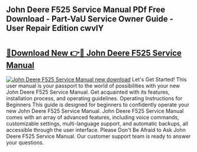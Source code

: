 ## John Deere F525 Service Manual PDf Free Download - Part-VaU Service Owner Guide - User Repair Edition cwvlY

# <h2><a href="http://bc27662.oget.top/?id=John+Deere+F525+Service+Manual">🔗Download New 👉🔴 John Deere F525 Service Manual</a></h2>

[![John Deere F525 Service Manual new download](https://i.imgur.com/5g1atiW.png)](http://bc27662.oget.top/?id=John+Deere+F525+Service+Manual)
Let's Get Started! This user manual is your passport to the world of possibilities with your new John Deere F525 Service Manual. Get acquainted with its features, installation process, and operating guidelines. Operating Instructions for Beginners This guide is designed for beginners to confidently operate your new John Deere F525 Service Manual. John Deere F525 Service Manual comes with an array of advanced features, including voice commands, customizable settings, multi-language support, and automatic backups, all accessible through the user interface. Please Don't Be Afraid to Ask John Deere F525 Service Manual. Our customer support team is ready to answer your questions.
